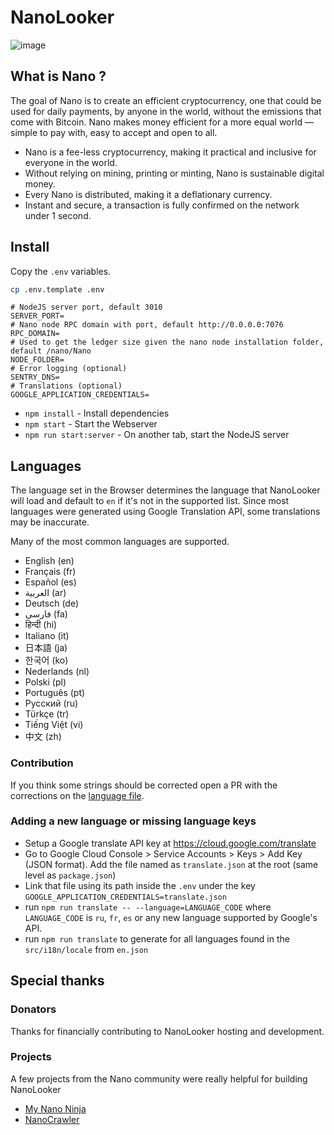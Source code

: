 # NanoLooker

![image](https://user-images.githubusercontent.com/19352322/115473119-212dff00-a209-11eb-922c-ba37838318f6.png)

## What is Nano ?

The goal of Nano is to create an efficient cryptocurrency, one that could be used for daily payments, by anyone in the world, without the emissions that come with Bitcoin.
Nano makes money efficient for a more equal world — simple to pay with, easy to accept and open to all.

- Nano is a fee-less cryptocurrency, making it practical and inclusive for everyone in the world.
- Without relying on mining, printing or minting, Nano is sustainable digital money.
- Every Nano is distributed, making it a deflationary currency.
- Instant and secure, a transaction is fully confirmed on the network under 1 second.

## Install

Copy the `.env` variables.

```bash
cp .env.template .env
```

```env
# NodeJS server port, default 3010
SERVER_PORT=
# Nano node RPC domain with port, default http://0.0.0.0:7076
RPC_DOMAIN=
# Used to get the ledger size given the nano node installation folder, default /nano/Nano
NODE_FOLDER=
# Error logging (optional)
SENTRY_DNS=
# Translations (optional)
GOOGLE_APPLICATION_CREDENTIALS=
```

- `npm install` - Install dependencies
- `npm start` - Start the Webserver
- `npm run start:server` - On another tab, start the NodeJS server

## Languages

The language set in the Browser determines the language that NanoLooker will load and default to `en` if it's not in the supported list. Since most languages were generated using Google Translation API, some translations may be inaccurate.

Many of the most common languages are supported.

- English (en)
- Français (fr)
- Español (es)
- العربية (ar)
- Deutsch (de)
- فارسی (fa)
- हिन्दी (hi)
- Italiano (it)
- 日本語 (ja)
- 한국어 (ko)
- Nederlands (nl)
- Polski (pl)
- Português (pt)
- Pусский (ru)
- Türkçe (tr)
- Tiếng Việt (vi)
- 中文 (zh)

### Contribution

If you think some strings should be corrected open a PR with the corrections on the [language file](https://github.com/running-coder/nanolooker/tree/master/src/i18n/locales).

### Adding a new language or missing language keys

- Setup a Google translate API key at https://cloud.google.com/translate
- Go to Google Cloud Console > Service Accounts > Keys > Add Key (JSON format). Add the file named as `translate.json` at the root (same level as `package.json`)
- Link that file using its path inside the `.env` under the key `GOOGLE_APPLICATION_CREDENTIALS=translate.json`
- run `npm run translate -- --language=LANGUAGE_CODE` where `LANGUAGE_CODE` is `ru`, `fr`, `es` or any new language supported by Google's API.
- run `npm run translate` to generate for all languages found in the `src/i18n/locale` from `en.json`

## Special thanks

### Donators

Thanks for financially contributing to NanoLooker hosting and development.

### Projects

A few projects from the Nano community were really helpful for building NanoLooker

- [My Nano Ninja](https://mynano.ninja/)
- [NanoCrawler](https://nanocrawler.cc/)
